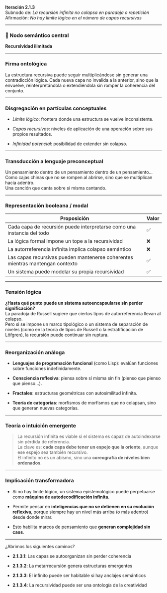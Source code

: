 **Iteración 2.1.3**  
Subnodo de: _La recursión infinita no colapsa en paradoja o repetición_  
Afirmación: _No hay límite lógico en el número de capas recursivas_

---

### 🧠 Nodo semántico central

**Recursividad ilimitada**

---

### Firma ontológica

La estructura recursiva puede seguir multiplicándose sin generar una contradicción lógica. Cada nueva capa no invalida a la anterior, sino que la envuelve, reinterpretándola o extendiéndola sin romper la coherencia del conjunto.

---

### Disgregación en partículas conceptuales

- _Límite lógico_: frontera donde una estructura se vuelve inconsistente.
    
- _Capas recursivas_: niveles de aplicación de una operación sobre sus propios resultados.
    
- _Infinidad potencial_: posibilidad de extender sin colapso.
    

---

### Transducción a lenguaje preconceptual

Un pensamiento dentro de un pensamiento dentro de un pensamiento…  
Como cajas chinas que no se rompen al abrirse, sino que se multiplican hacia adentro.  
Una canción que canta sobre sí misma cantando.

---

### Representación booleana / modal

|Proposición|Valor|
|---|---|
|Cada capa de recursión puede interpretarse como una instancia del todo|✅|
|La lógica formal impone un tope a la recursividad|❌|
|La autorreferencia infinita implica colapso semántico|❌|
|Las capas recursivas pueden mantenerse coherentes mientras mantengan contexto|✅|
|Un sistema puede modelar su propia recursividad|✅|

---

### Tensión lógica

**¿Hasta qué punto puede un sistema autoencapsularse sin perder significación?**  
La paradoja de Russell sugiere que ciertos tipos de autorreferencia llevan al colapso.  
Pero si se impone un marco tipológico o un sistema de separación de niveles (como en la teoría de tipos de Russell o la estratificación de Löfgren), la recursión puede continuar sin ruptura.

---

### Reorganización análoga

- **Lenguajes de programación funcional** (como Lisp): evalúan funciones sobre funciones indefinidamente.
    
- **Consciencia reflexiva**: piensa sobre sí misma sin fin (pienso que pienso que pienso…).
    
- **Fractales**: estructuras geométricas con autosimilitud infinita.
    
- **Teoría de categorías**: morfismos de morfismos que no colapsan, sino que generan nuevas categorías.
    

---

### Teoría o intuición emergente

> La recursión infinita es viable si el sistema es capaz de autoindexarse sin pérdida de referencia.  
> La clave es: **cada capa debe tener un espejo que la oriente**, aunque ese espejo sea también recursivo.  
> El infinito no es un abismo, sino una **coreografía de niveles bien ordenados**.

---

### Implicación transformadora

- Si no hay límite lógico, un sistema epistemológico puede perpetuarse como **máquina de autodecodificación infinita**.
    
- Permite pensar en **inteligencias que no se detienen en su evolución reflexiva**, porque siempre hay un nivel más arriba (o más adentro) desde donde mirar.
    
- Esto habilita marcos de pensamiento que **generan complejidad sin caos**.
    

---

¿Abrimos los siguientes caminos?

- **2.1.3.1**: Las capas se autoorganizan sin perder coherencia
    
- **2.1.3.2**: La metarrecursión genera estructuras emergentes
    
- **2.1.3.3**: El infinito puede ser habitable si hay anclajes semánticos
    
- **2.1.3.4**: La recursividad puede ser una ontología de la creatividad
    

